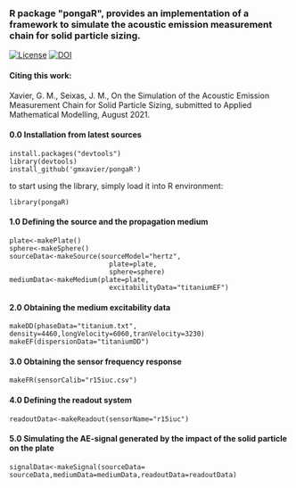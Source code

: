 ### R package "pongaR", provides an implementation of a framework to simulate the acoustic emission measurement chain for solid particle sizing.

[![License](http://img.shields.io/:license-gpl3-green.svg)](http://www.gnu.org/licenses/gpl-3.0.html) [![DOI](https://zenodo.org/badge/169558196.svg)](https://zenodo.org/badge/latestdoi/169558196)

#### Citing this work:
Xavier, G. M., Seixas, J. M., On the Simulation of the Acoustic Emission Measurement Chain for Solid Particle Sizing, submitted to Applied Mathematical Modelling, August 2021.

#### 0.0 Installation from latest sources

    install.packages("devtools")
    library(devtools)
    install_github('gmxavier/pongaR')

to start using the library, simply load it into R environment:

    library(pongaR)

#### 1.0 Defining the source and the propagation medium

    plate<-makePlate()
    sphere<-makeSphere()
    sourceData<-makeSource(sourceModel="hertz", 
                             plate=plate, 
                             sphere=sphere)
    mediumData<-makeMedium(plate=plate, 
                             excitabilityData="titaniumEF")

#### 2.0 Obtaining the medium excitability data

    makeDD(phaseData="titanium.txt",
    density=4460,longVelocity=6060,tranVelocity=3230)
    makeEF(dispersionData="titaniumDD")
    
#### 3.0 Obtaining the sensor frequency response

    makeFR(sensorCalib="r15iuc.csv")

#### 4.0 Defining the readout system

    readoutData<-makeReadout(sensorName="r15iuc")
    
#### 5.0 Simulating the AE-signal generated by the impact of the solid particle on the plate

    signalData<-makeSignal(sourceData=
    sourceData,mediumData=mediumData,readoutData=readoutData)
